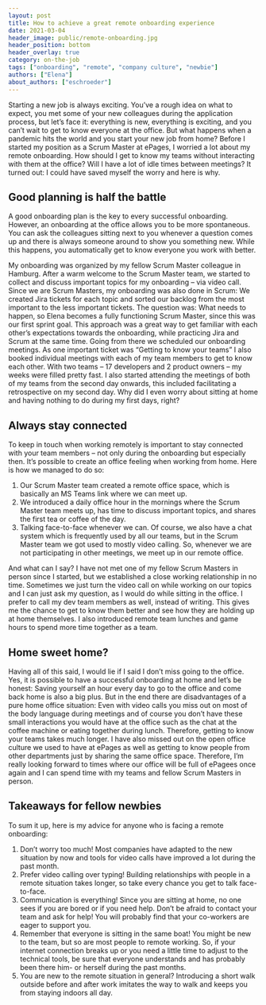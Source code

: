 ```yaml
---
layout: post
title: How to achieve a great remote onboarding experience
date: 2021-03-04
header_image: public/remote-onboarding.jpg
header_position: bottom
header_overlay: true
category: on-the-job
tags: ["onboarding", "remote", "company culture", "newbie"]
authors: ["Elena"]
about_authors: ["eschroeder"]
---
```


Starting a new job is always exciting.
You’ve a rough idea on what to expect, you met some of your new colleagues during the application process, but let’s face it: everything is new, everything is exciting, and you can’t wait to get to know everyone at the office.
But what happens when a pandemic hits the world and you start your new job from home?
Before I started my position as a Scrum Master at ePages, I worried a lot about my remote onboarding.
How should I get to know my teams without interacting with them at the office?
Will I have a lot of idle times between meetings?
It turned out: I could have saved myself the worry and here is why.

## Good planning is half the battle

A good onboarding plan is the key to every successful onboarding.
However, an onboarding at the office allows you to be more spontaneous.
You can ask the colleagues sitting next to you whenever a question comes up and there is always someone around to show you something new.
While this happens, you automatically get to know everyone you work with better.

My onboarding was organized by my fellow Scrum Master colleague in Hamburg.
After a warm welcome to the Scrum Master team, we started to collect and discuss important topics for my onboarding – via video call.
Since we are Scrum Masters, my onboarding was also done in Scrum: We created Jira tickets for each topic and sorted our backlog from the most important to the less important tickets.
The question was: What needs to happen, so Elena becomes a fully functioning Scrum Master, since this was our first sprint goal.
This approach was a great way to get familiar with each other’s expectations towards the onboarding, while practicing Jira and Scrum at the same time.
Going from there we scheduled our onboarding meetings.
As one important ticket was “Getting to know your teams” I also booked individual meetings with each of my team members to get to know each other.
With two teams – 17 developers and 2 product owners – my weeks were filled pretty fast.
I also started attending the meetings of both of my teams from the second day onwards, this included facilitating a retrospective on my second day.
Why did I even worry about sitting at home and having nothing to do during my first days, right?

## Always stay connected

To keep in touch when working remotely is important to stay connected with your team members – not only during the onboarding but especially then.
It’s possible to create an office feeling when working from home.
Here is how we managed to do so:

1. Our Scrum Master team created a remote office space, which is basically an MS Teams link where we can meet up. 
2. We introduced a daily office hour in the mornings where the Scrum Master team meets up, has time to discuss important topics, and shares the first tea or coffee of the day. 
3. Talking face-to-face whenever we can. Of course, we also have a chat system which is frequently used by all our teams, but in the Scrum Master team we got used to mostly video calling. So, whenever we are not participating in other meetings, we meet up in our remote office.

And what can I say?
I have not met one of my fellow Scrum Masters in person since I started, but we established a close working relationship in no time. Sometimes we just turn the video call on while working on our topics and I can just ask my question, as I would do while sitting in the office.
I prefer to call my dev team members as well, instead of writing.
This gives me the chance to get to know them better and see how they are holding up at home themselves.
I also introduced remote team lunches and game hours to spend more time together as a team.

## Home sweet home?

Having all of this said, I would lie if I said I don’t miss going to the office.
Yes, it is possible to have a successful onboarding at home and let’s be honest: Saving yourself an hour every day to go to the office and come back home is also a big plus.
But in the end there are disadvantages of a pure home office situation: Even with video calls you miss out on most of the body language during meetings and of course you don’t have these small interactions you would have at the office such as the chat at the coffee machine or eating together during lunch.
Therefore, getting to know your teams takes much longer.
I have also missed out on the open office culture we used to have at ePages as well as getting to know people from other departments just by sharing the same office space.
Therefore, I’m really looking forward to times where our office will be full of ePagees once again and I can spend time with my teams and fellow Scrum Masters in person.

## Takeaways for fellow newbies

To sum it up, here is my advice for anyone who is facing a remote onboarding:

1. Don’t worry too much! Most companies have adapted to the new situation by now and tools for video calls have improved a lot during the past month.
2. Prefer video calling over typing! Building relationships with people in a remote situation takes longer, so take every chance you get to talk face-to-face. 
3. Communication is everything! Since you are sitting at home, no one sees if you are bored or if you need help. Don’t be afraid to contact your team and ask for help! You will probably find that your co-workers are eager to support you.
4. Remember that everyone is sitting in the same boat! You might be new to the team, but so are most people to remote working. So, if your internet connection breaks up or you need a little time to adjust to the technical tools, be sure that everyone understands and has probably been there him- or herself during the past months.
5. You are new to the remote situation in general? Introducing a short walk outside before and after work imitates the way to walk and keeps you from staying indoors all day.
